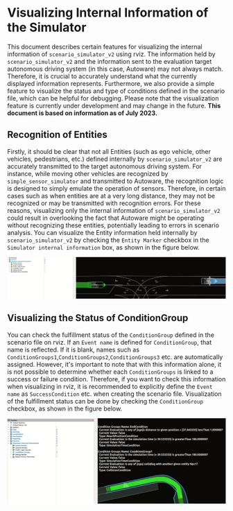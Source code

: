 # Visualizing Internal Information of the Simulator

This document describes certain features for visualizing the internal information of `scenario_simulator_v2` using rviz. The information held by `scenario_simulator_v2` and the information sent to the evaluation target autonomous driving system (in this case, Autoware) may not always match. Therefore, it is crucial to accurately understand what the currently displayed information represents. Furthermore, we also provide a simple feature to visualize the status and type of conditions defined in the scenario file, which can be helpful for debugging. Please note that the visualization feature is currently under development and may change in the future. **This document is based on information as of July 2023.**

## Recognition of Entities

Firstly, it should be clear that not all Entities (such as ego vehicle, other vehicles, pedestrians, etc.) defined internally by `scenario_simulator_v2` are accurately transmitted to the target autonomous driving system. For instance, while moving other vehicles are recognized by `simple_sensor_simulator` and transmitted to Autoware, the recognition logic is designed to simply emulate the operation of sensors. Therefore, in certain cases such as when entities are at a very long distance, they may not be recognized or may be transmitted with recognition errors. For these reasons, visualizing only the internal information of `scenario_simulator_v2` could result in overlooking the fact that Autoware might be operating without recognizing these entities, potentially leading to errors in scenario analysis. You can visualize the Entity information held internally by `scenario_simulator_v2` by checking the `Entity Marker` checkbox in the `Simulator internal information` box, as shown in the figure below.

<div style="text-align:center;">
  <img src="../image/entity_marker.png" width="600">
</div>

## Visualizing the Status of ConditionGroup

You can check the fulfillment status of the `ConditionGroup` defined in the scenario file on rviz. If an `Event name` is defined for `ConditionGroup`, that name is reflected. If it is blank, names such as `ConditionGroups1`,`ConditionGroups2`,`ConditionGroups3` etc. are automatically assigned. However, it's important to note that with this information alone, it is not possible to determine whether each `ConditionGroups` is linked to a success or failure condition. Therefore, if you want to check this information when visualizing in rviz, it is recommended to explicitly define the `Event name` as `SuccessCondition` etc. when creating the scenario file. Visualization of the fulfillment status can be done by checking the `ConditionGroup` checkbox, as shown in the figure below.

<div style="text-align:center;">
  <img src="../image/condition_group.png" width="600">
</div>
